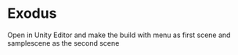 # Exodus
Open in Unity Editor and make the build with menu as first scene and samplescene as the second scene

